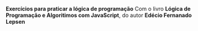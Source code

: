 **Exercícios para praticar a lógica de programação**
Com o livro **Lógica de Programação e Algoritimos com JavaScript**, do  autor **Edécio Fernanado Lepsen**